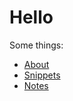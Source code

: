 # Hello

Some things:
- [About](https://danielhills.github.io/about)
- [Snippets](https://danielhills.github.io/snippets)
- [Notes](https://danielhills.github.io/notes)
